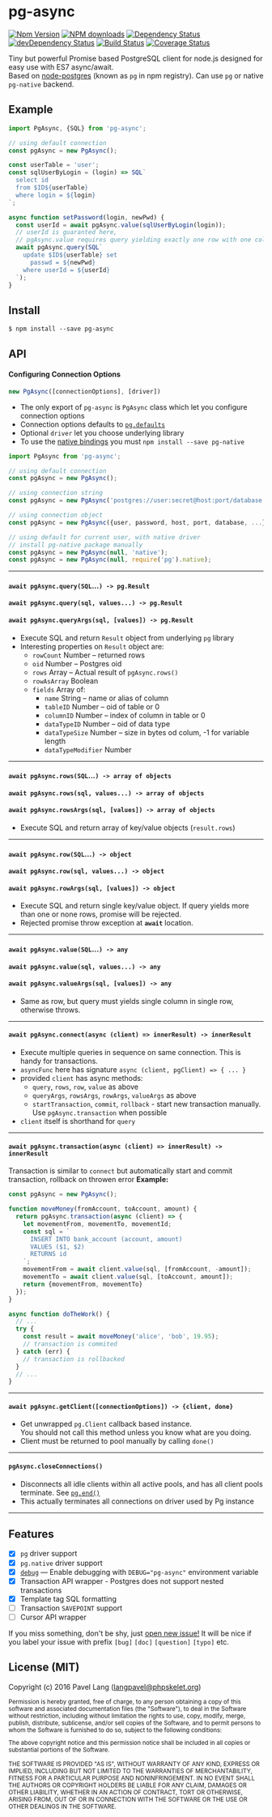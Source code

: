 # pg-async 
[![Npm Version](https://badge.fury.io/js/pg-async.svg)](https://badge.fury.io/js/pg-async)
[![NPM downloads](http://img.shields.io/npm/dm/pg-async.svg)](https://www.npmjs.com/package/pg-async)
[![Dependency Status](https://david-dm.org/langpavel/node-pg-async.svg)](https://david-dm.org/langpavel/node-pg-async)
[![devDependency Status](https://david-dm.org/langpavel/node-pg-async/dev-status.svg)](https://david-dm.org/langpavel/node-pg-async#info=devDependencies)
[![Build Status](https://circleci.com/gh/langpavel/node-pg-async.svg?style=shield)](https://circleci.com/gh/langpavel/node-pg-async) 
[![Coverage Status](https://coveralls.io/repos/github/langpavel/node-pg-async/badge.svg?branch=master)](https://coveralls.io/github/langpavel/node-pg-async?branch=master)

Tiny but powerful Promise based PostgreSQL client for node.js
designed for easy use with ES7 async/await.<br/>
Based on [node-postgres](https://github.com/brianc/node-postgres) (known as `pg` in npm registry).
Can use `pg` or native `pg-native` backend.

## Example

```js
import PgAsync, {SQL} from 'pg-async';

// using default connection
const pgAsync = new PgAsync();

const userTable = 'user';
const sqlUserByLogin = (login) => SQL`
  select id
  from $ID${userTable}
  where login = ${login}
`;

async function setPassword(login, newPwd) {
  const userId = await pgAsync.value(sqlUserByLogin(login));
  // userId is guaranted here,
  // pgAsync.value requires query yielding exactly one row with one column.
  await pgAsync.query(SQL`
    update $ID${userTable} set
      passwd = ${newPwd}
    where userId = ${userId}
  `);
}

```

## Install

```
$ npm install --save pg-async
```

## API

#### Configuring Connection Options
```js
new PgAsync([connectionOptions], [driver])
```

* The only export of `pg-async` is `PgAsync` class which let you configure connection options
* Connection options defaults to [`pg.defaults`](https://github.com/brianc/node-postgres/wiki/pg#pgdefaults)
* Optional `driver` let you choose underlying library
* To use the [native bindings](https://github.com/brianc/node-pg-native.git) you must `npm install --save pg-native`

```js
import PgAsync from 'pg-async';

// using default connection
const pgAsync = new PgAsync();

// using connection string
const pgAsync = new PgAsync('postgres://user:secret@host:port/database');

// using connection object
const pgAsync = new PgAsync({user, password, host, port, database, ...});

// using default for current user, with native driver
// install pg-native package manually
const pgAsync = new PgAsync(null, 'native');
const pgAsync = new PgAsync(null, require('pg').native);
```

---

#### `await pgAsync.query(SQL`...`) -> pg.Result`
#### `await pgAsync.query(sql, values...) -> pg.Result`
#### `await pgAsync.queryArgs(sql, [values]) -> pg.Result`

* Execute SQL and return `Result` object from underlying `pg` library
* Interesting properties on `Result` object are:
  * `rowCount` Number ­– returned rows
  * `oid` Number ­– Postgres oid
  * `rows` Array ­– Actual result of `pgAsync.rows()`
  * `rowAsArray` Boolean
  * `fields` Array of:
    * `name` String ­– name or alias of column
    * `tableID` Number ­– oid of table or 0
    * `columnID` Number ­– index of column in table or 0
    * `dataTypeID` Number ­– oid of data type
    * `dataTypeSize` Number ­– size in bytes od colum, -1 for variable length
    * ­`dataTypeModifier` Number 

---

#### `await pgAsync.rows(SQL`...`) -> array of objects`
#### `await pgAsync.rows(sql, values...) -> array of objects`
#### `await pgAsync.rowsArgs(sql, [values]) -> array of objects`

* Execute SQL and return array of key/value objects (`result.rows`)

---

#### `await pgAsync.row(SQL`...`) -> object`
#### `await pgAsync.row(sql, values...) -> object`
#### `await pgAsync.rowArgs(sql, [values]) -> object`

* Execute SQL and return single key/value object.
  If query yields more than one or none rows, promise will be rejected.
* Rejected promise throw exception at **`await`** location.

---

#### `await pgAsync.value(SQL`...`) -> any`
#### `await pgAsync.value(sql, values...) -> any`
#### `await pgAsync.valueArgs(sql, [values]) -> any`

* Same as row, but query must yields single column in single row, otherwise throws.

---

#### `await pgAsync.connect(async (client) => innerResult) -> innerResult`

* Execute multiple queries in sequence on same connection. This is handy for transactions.
* `asyncFunc` here has signature `async (client, pgClient) => { ... }`
* provided `client` has async methods:
  * `query`, `rows`, `row`, `value` as above
  * `queryArgs`, `rowsArgs`, `rowArgs`, `valueArgs` as above
  * `startTransaction`, `commit`, `rollback` - start new transaction manually. Use `pgAsync.transaction` when possible
* `client` itself is shorthand for `query`

---

#### `await pgAsync.transaction(async (client) => innerResult) -> innerResult`

Transaction is similar to `connect` but automatically start and commit transaction,
rollback on throwen error
__Example:__

```js
const pgAsync = new PgAsync();

function moveMoney(fromAccount, toAccount, amount) {
  return pgAsync.transaction(async (client) => {
    let movementFrom, movementTo, movementId;
    const sql = `
      INSERT INTO bank_account (account, amount)
      VALUES ($1, $2)
      RETURNS id
    `;
    movementFrom = await client.value(sql, [fromAccount, -amount]);
    movementTo = await client.value(sql, [toAccount, amount]);
    return {movementFrom, movementTo}
  });
}

async function doTheWork() {
  // ...
  try {
    const result = await moveMoney('alice', 'bob', 19.95);
    // transaction is commited
  } catch (err) {
    // transaction is rollbacked
  }
  // ...
}
```

---

#### `await pgAsync.getClient([connectionOptions]) -> {client, done}`

* Get unwrapped `pg.Client` callback based instance.<br/>
  You should not call this method unless you know what are you doing.
* Client must be returned to pool manually by calling `done()`

---

#### `pgAsync.closeConnections()`

* Disconnects all idle clients within all active pools, and has all client pools terminate.
  See [`pg.end()`](https://github.com/brianc/node-postgres/wiki/pg#end)
* This actually terminates all connections on driver used by Pg instance

---

## Features

 * [x] `pg` driver support
 * [x] `pg.native` driver support
 * [x] [`debug`](https://github.com/visionmedia/debug#readme) — Enable debugging with `DEBUG="pg-async"` environment variable
 * [x] Transaction API wrapper - Postgres does not support nested transactions
 * [x] Template tag SQL formatting
 * [ ] Transaction `SAVEPOINT` support
 * [ ] Cursor API wrapper

If you miss something, don't be shy, just
[open new issue!](https://github.com/langpavel/node-pg-async/issues)
It will be nice if you label your issue with prefix `[bug]` `[doc]` `[question]` `[typo]`
etc.

## License (MIT)

Copyright (c) 2016 Pavel Lang (langpavel@phpskelet.org)

<small>
Permission is hereby granted, free of charge, to any person obtaining a copy of this software and associated documentation files (the "Software"), to deal in the Software without restriction, including without limitation the rights to use, copy, modify, merge, publish, distribute, sublicense, and/or sell copies of the Software, and to permit persons to whom the Software is furnished to do so, subject to the following conditions:

The above copyright notice and this permission notice shall be included in all copies or substantial portions of the Software.

THE SOFTWARE IS PROVIDED "AS IS", WITHOUT WARRANTY OF ANY KIND, EXPRESS OR IMPLIED, INCLUDING BUT NOT LIMITED TO THE WARRANTIES OF MERCHANTABILITY, FITNESS FOR A PARTICULAR PURPOSE AND NONINFRINGEMENT. IN NO EVENT SHALL THE AUTHORS OR COPYRIGHT HOLDERS BE LIABLE FOR ANY CLAIM, DAMAGES OR OTHER LIABILITY, WHETHER IN AN ACTION OF CONTRACT, TORT OR OTHERWISE, ARISING FROM, OUT OF OR IN CONNECTION WITH THE SOFTWARE OR THE USE OR OTHER DEALINGS IN THE SOFTWARE.
</small>
